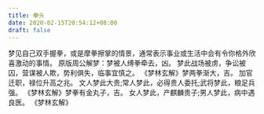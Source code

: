 ```yaml
---
title: 拳头
date: 2020-02-15T20:54:12+08:00
draft: false
---
```


梦见自己双手握拳，或是摩拳擦掌的情景，通常表示事业或生活中会有令你格外欣喜激动的事情。
原版周公解梦：梦被人缚拳牵去，凶。
梦此战场被虏，争讼被囚，营谋被人欺，势利俱失，临事宜慎之。
《梦林玄解》梦两拳渐大，吉。
加官迁职，禄位升高之兆。
文人梦此大贵;常人梦此，必得贵人委托;武将梦此，粮足兵强。
《梦林玄解》梦拳有金丸子，吉。
女人梦此，产麒麟贵子;男人梦此，病中遇良医。
 《梦林玄解》